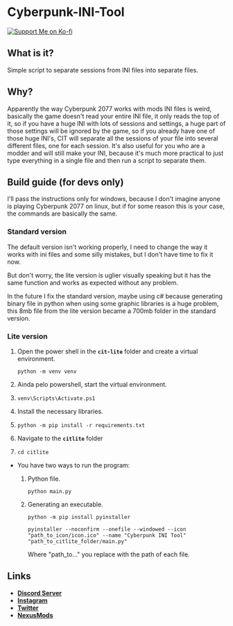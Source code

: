 # Cyberpunk-INI-Tool

[![Support Me on Ko-fi](https://i.imgur.com/7Cm07AZ.png)](https://ko-fi.com/siriusbeck)

## What is it?

Simple script to separate sessions from INI files into separate files.

## Why?

Apparently the way Cyberpunk 2077 works with mods INI files is weird, basically the game doesn't read your entire INI file, it only reads the top of it, so if you have a huge INI with lots of sessions and settings, a huge part of those settings will be ignored by the game, so if you already have one of those huge INI's, CIT will separate all the sessions of your file into several different files, one for each session. It's also useful for you who are a modder and will still make your INI, because it's much more practical to just type everything in a single file and then run a script to separate them.

## Build guide (for devs only)

I'll pass the instructions only for windows, because I don't imagine anyone is playing Cyberpunk 2077 on linux, but if for some reason this is your case, the commands are basically the same.

### Standard version

The default version isn't working properly, I need to change the way it works with ini files and some silly mistakes, but I don't have time to fix it now.

But don't worry, the lite version is uglier visually speaking but it has the same function and works as expected without any problem.

In the future I fix the standard version, maybe using c# because generating binary file in python when using some graphic libraries is a huge problem, this 8mb file from the lite version became a 700mb folder in the standard version.

### Lite version

1. Open the power shell in the **`cit-lite`** folder and create a virtual environment.
   
   ```
   python -m venv venv
   ```

2. Ainda pelo powershell, start the virtual environment.

3. ```
   venv\Scripts\Activate.ps1
   ```

4. Install the necessary libraries.

5. ```
   python -m pip install -r requirements.txt
   ```

6. Navigate to the **`citlite`** folder

7. ```
   cd citlite
   ```
* You have two ways to run the program:
  
  1. Python file.
     
     ```
     python main.py
     ```
  
  2. Generating an executable.
     
     ```
     python -m pip install pyinstaller
     
     pyinstaller --noconfirm --onefile --windowed --icon "path_to_icon/icon.ico" --name "Cyberpunk INI Tool"  "path_to_citlite_folder/main.py"
     ```
     
     Where "path_to..." you replace with the path of each file.

## Links

- **[Discord Server](https://discord.gg/pVKQ7vzmKE)**
- **[Instagram](https://instagram.com)**
- **[Twitter](https://twitter.com/_katiorro)**
- **[NexusMods](https://www.nexusmods.com/users/73453593)**

